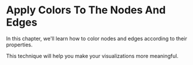 # Apply Colors To The Nodes And Edges

In this chapter, we'll learn how to color nodes and edges according to their properties.

This technique will help you make your visualizations more meaningful.

